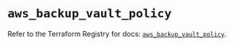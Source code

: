 # `aws_backup_vault_policy`

Refer to the Terraform Registry for docs: [`aws_backup_vault_policy`](https://registry.terraform.io/providers/hashicorp/aws/5.70.0/docs/resources/backup_vault_policy).
